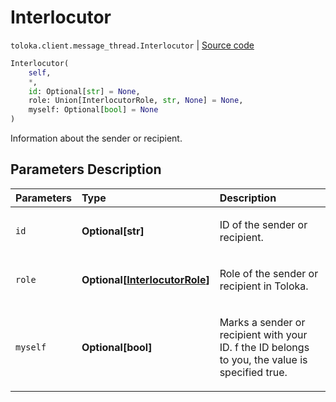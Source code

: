 # Interlocutor
`toloka.client.message_thread.Interlocutor` | [Source code](https://github.com/Toloka/toloka-kit/blob/v1.1.0.post1/src/client/message_thread.py#L47)

```python
Interlocutor(
    self,
    *,
    id: Optional[str] = None,
    role: Union[InterlocutorRole, str, None] = None,
    myself: Optional[bool] = None
)
```

Information about the sender or recipient.

## Parameters Description

| Parameters | Type | Description |
| :----------| :----| :-----------|
`id`|**Optional\[str\]**|<p>ID of the sender or recipient.</p>
`role`|**Optional\[[InterlocutorRole](toloka.client.message_thread.Interlocutor.InterlocutorRole.md)\]**|<p>Role of the sender or recipient in Toloka.</p>
`myself`|**Optional\[bool\]**|<p>Marks a sender or recipient with your ID. f the ID belongs to you, the value is specified true.</p>

